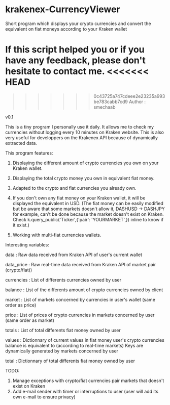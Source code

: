 # krakenex-CurrencyViewer
Short program which displays your crypto currencies and convert the equivalent on fiat moneys according to your Kraken wallet

If this script helped you or if you have any feedback, please don't hesitate to contact me.
<<<<<<< HEAD
=======

>>>>>>> 0c43725a747cdeee2e23235a993be783cabb7cd9
Author : smechaab

v0.1

This is a tiny program I personally use it daily.
It allows me to check my currencies without logging every 10 minutes on Kraken website.
This is also very useful for developpers on the Krakenex API because of dynamically extracted data.

This program features:

1.    Displaying the different amount of crypto currencies you own on your Kraken wallet.

2.    Displaying the total crypto money you own in equivalent fiat money.

3.    Adapted to the crypto and fiat currencies you already own.

4.    If you don't own any fiat money on your Kraken wallet, it will be displayed the equivalent in USD.
	  (The fiat money can be easily modified but be aware that some markets doesn't allow it,
      DASHUSD -> DASHJPY for example, can't be done because the market doesn't exist on Kraken.
      Check k.query_public('Ticker',{'pair': 'YOURMARKET',}) inline to know if it exist.)
	  
5.    Working with multi-fiat currencies wallets.


Interesting variables:

data : Raw data received from Kraken API of user's current wallet

data_price : Raw real-time data received from Kraken API of market pair (crypto/fiat))

currencies : List of differents currencies owned by user

balance : List of the differents amount of crypto currencies owned by client

market :  List of markets concerned by currencies in user's wallet (same order as price)

price : List of prices of crypto currencies in markets concerned by user (same order as market)

totals : List of total differents fiat money owned by user

values : Dictionnary of current values in fiat money user's crypto currencies balance is equivalent to (according to real-time markets)
		Keys are dynamically generated by markets concerned by user
		
total : Dictionnary of total differents fiat money owned by user



	
TODO:
1. Manage exceptions with crypto/fiat currencies pair markets that doesn't exist on Kraken
2. Add e-mail sender with timer or interruptions to user (user will add its own e-mail to ensure privacy)
